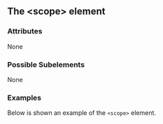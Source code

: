 <br /><br />

## The &lt;scope&gt; element

### Attributes

None

### Possible Subelements

None

### Examples

Below is shown an example of the `<scope>` element.

```xml
```
